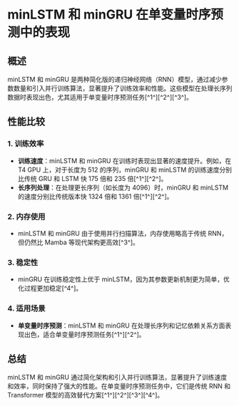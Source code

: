 # minLSTM 和 minGRU 在单变量时序预测中的表现

## 概述
minLSTM 和 minGRU 是两种简化版的递归神经网络（RNN）模型，通过减少参数数量和引入并行训练算法，显著提升了训练效率和性能。这些模型在处理长序列数据时表现出色，尤其适用于单变量时序预测任务[^1^][^2^][^3^]。

## 性能比较
### 1. 训练效率
- **训练速度**：minLSTM 和 minGRU 在训练时表现出显著的速度提升。例如，在 T4 GPU 上，对于长度为 512 的序列，minGRU 和 minLSTM 的训练速度分别比传统 GRU 和 LSTM 快 175 倍和 235 倍[^1^][^2^]。
- **长序列处理**：在处理更长序列（如长度为 4096）时，minGRU 和 minLSTM 的速度分别比传统版本快 1324 倍和 1361 倍[^1^][^2^]。

### 2. 内存使用
- minLSTM 和 minGRU 由于使用并行扫描算法，内存使用略高于传统 RNN，但仍然比 Mamba 等现代架构更高效[^3^]。

### 3. 稳定性
- minGRU 在训练稳定性上优于 minLSTM，因为其参数更新机制更为简单，优化过程更加稳定[^4^]。

### 4. 适用场景
- **单变量时序预测**：minLSTM 和 minGRU 在处理长序列和记忆依赖关系方面表现出色，适合单变量时序预测任务[^1^][^2^]。

## 总结
minLSTM 和 minGRU 通过简化架构和引入并行训练算法，显著提升了训练速度和效率，同时保持了强大的性能。在单变量时序预测任务中，它们是传统 RNN 和 Transformer 模型的高效替代方案[^1^][^2^][^3^][^4^]。
